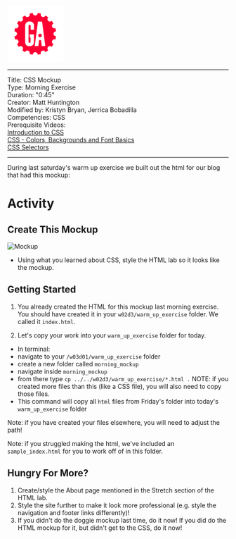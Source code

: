 ![](/ga_cog.png)

---
Title: CSS Mockup <br>
Type: Morning Exercise<br>
Duration: "0:45"<br>
Creator: Matt Huntington<br>
    Modified by: Kristyn Bryan, Jerrica Bobadilla <br>
Competencies: CSS <br>
Prerequisite Videos: <br>
[Introduction to CSS](https://www.youtube.com/watch?v=xWiT2TWCFjc&index=3&list=PLdnONIhPScST0Vy4LrIZiYKpFNoxgyH7J)<br>
[CSS - Colors, Backgrounds and Font Basics](https://www.youtube.com/watch?v=UMMHsQPmfug&index=4&list=PLdnONIhPScST0Vy4LrIZiYKpFNoxgyH7J)<br>
[CSS Selectors](https://www.youtube.com/watch?v=g0Aq2kP5-CY&index=5&list=PLdnONIhPScST0Vy4LrIZiYKpFNoxgyH7J)<br>



---

During last saturday's warm up exercise we built out the html for our blog that had this mockup:


# Activity

## Create This Mockup
 ![Mockup](https://imgur.com/o06G8j2.png)
- Using what you learned about CSS, style the HTML lab so it looks like the mockup.

## Getting Started
1) You already created the HTML for this mockup last morning exercise. You should have created it in your `w02d3/warm_up_exercise` folder. We called it `index.html`.

2. Let's copy your work into your `warm_up_exercise` folder for today.

- In terminal:
 - navigate to your `/w03d01/warm_up_exercise` folder
 - create a new folder called `morning_mockup`
 - navigate inside `morning_mockup`
 - from there type `cp ../../w02d3/warm_up_exercise/*.html .` NOTE: if you created more files than this (like a CSS file), you will also need to copy those files.
 - This command will copy all `html` files from Friday's folder into today's `warm_up_exercise` folder

 Note: if you have created your files elsewhere, you will need to adjust the path!

 Note: if you struggled making the html, we've included an `sample_index.html` for you to work off of in this folder.

## Hungry For More?

1. Create/style the About page mentioned in the Stretch section of the HTML lab.
2. Style the site further to make it look more professional (e.g. style the navigation and footer links differently)!
3. If you didn't do the doggie mockup last time, do it now! If you did do the HTML mockup for it, but didn't get to the CSS, do it now!
